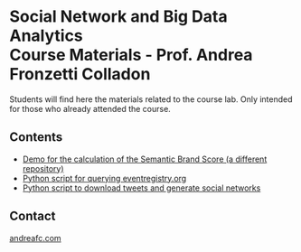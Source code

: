 # Social Network and Big Data Analytics<br/>Course Materials - Prof. Andrea Fronzetti Colladon
Students will find here the materials related to the course lab. Only intended for those who already attended the course.

## Contents
- [Demo for the calculation of the Semantic Brand Score (a different repository)](https://github.com/iandreafc/semanticbrandscore-demo)
- [Python script for querying eventregistry.org](python-eventregistry/EventRegistryAPI.ipynb)
- [Python script to download tweets and generate social networks](twitter-networks/TwitterNetworks.ipynb)


## Contact
[andreafc.com](https://andreafc.com)
